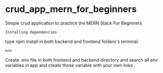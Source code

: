 # crud_app_mern_for_beginners
Simple crud application to practice the MERN Stack For Beginners


`Installing dependencies`


type npm install in both backend and frontend folders's terminal. 


`env`


Create .env file in both frontend and backend directory and search all env variables in app and create those variable with your own links .
